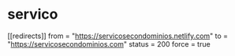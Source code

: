 # servico
[[redirects]]
  from = "https://servicosecondominios.netlify.com"
  to = "https://servicosecondominios.com"
  status = 200
  force = true
